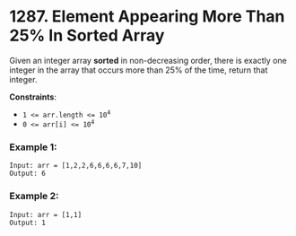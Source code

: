 # 1287. Element Appearing More Than 25% In Sorted Array

Given an integer array **sorted** in non-decreasing order, there is exactly one integer in the array that occurs more than 25% of the time, return that integer.

**Constraints**:
- <code>1 <= arr.length <= 10<sup>4</sup></code>
- <code>0 <= arr[i] <= 10<sup>4</sup></code>

### Example 1:
```
Input: arr = [1,2,2,6,6,6,6,7,10]
Output: 6
```

### Example 2:
```
Input: arr = [1,1]
Output: 1
```

